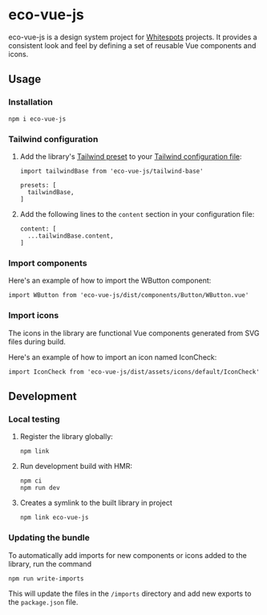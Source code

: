 # eco-vue-js

eco-vue-js is a design system project for [Whitespots](https://whitespots.io/) projects. It provides a consistent look and feel by defining a set of reusable Vue components and icons.


## Usage

### Installation
```
npm i eco-vue-js
```

### Tailwind configuration

1. Add the library's [Tailwind preset](https://tailwindcss.com/docs/presets) to your [Tailwind configuration file](https://tailwindcss.com/docs/content-configuration):
    ```
    import tailwindBase from 'eco-vue-js/tailwind-base'

    presets: [
      tailwindBase,
    ]
    ```

2. Add the following lines to the `content` section in your configuration file:
    ```
    content: [
      ...tailwindBase.content,
    ]
    ```

### Import components

Here's an example of how to import the WButton component:
```
import WButton from 'eco-vue-js/dist/components/Button/WButton.vue'
```

### Import icons

The icons in the library are functional Vue components generated from SVG files during build.

Here's an example of how to import an icon named IconCheck:
```
import IconCheck from 'eco-vue-js/dist/assets/icons/default/IconCheck'
```

## Development

### Local testing

1. Register the library globally:
    ```
    npm link
    ```
2. Run development build with HMR:
    ```
    npm ci
    npm run dev
    ```
3. Creates a symlink to the built library in project
    ```
    npm link eco-vue-js
    ```

### Updating the bundle

To automatically add imports for new components or icons added to the library, run the command
```
npm run write-imports
```
This will update the files in the `/imports` directory and add new exports to the `package.json` file.